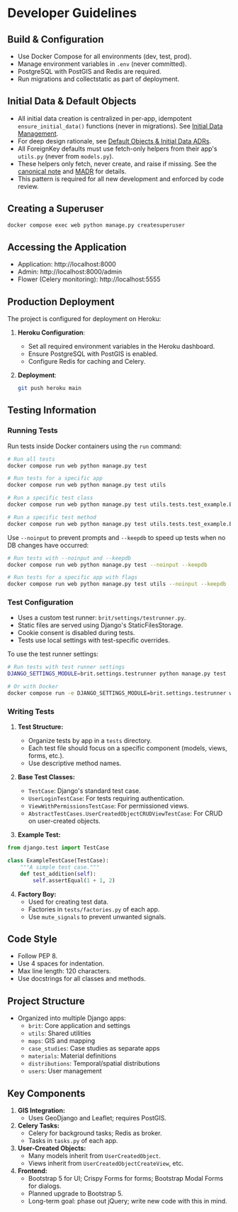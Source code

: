 # Developer Guidelines

## Build & Configuration

- Use Docker Compose for all environments (dev, test, prod).
- Manage environment variables in `.env` (never committed).
- PostgreSQL with PostGIS and Redis are required.
- Run migrations and collectstatic as part of deployment.

## Initial Data & Default Objects

- All initial data creation is centralized in per-app, idempotent `ensure_initial_data()` functions (never in migrations). See [Initial Data Management](initial_data_management.md).
- For deep design rationale, see [Default Objects & Initial Data ADRs](../04_design_decisions/2025-05-16_default_objects_and_initial_data.madr.md).
- All ForeignKey defaults must use fetch-only helpers from their app's `utils.py` (never from `models.py`).
- These helpers only fetch, never create, and raise if missing. See the [canonical note](../../notes/default_objects_and_initial_data_review.md) and [MADR](../../notes/02_design_decisions/2025-05-16_default_objects_and_initial_data.madr.md) for details.
- This pattern is required for all new development and enforced by code review.

## Creating a Superuser
```sh
docker compose exec web python manage.py createsuperuser
```

## Accessing the Application
- Application: http://localhost:8000
- Admin: http://localhost:8000/admin
- Flower (Celery monitoring): http://localhost:5555

## Production Deployment

The project is configured for deployment on Heroku:

1. **Heroku Configuration**:
   - Set all required environment variables in the Heroku dashboard.
   - Ensure PostgreSQL with PostGIS is enabled.
   - Configure Redis for caching and Celery.

2. **Deployment**:
   ```sh
   git push heroku main
   ```

## Testing Information

### Running Tests
Run tests inside Docker containers using the `run` command:

```sh
# Run all tests
docker compose run web python manage.py test

# Run tests for a specific app
docker compose run web python manage.py test utils

# Run a specific test class
docker compose run web python manage.py test utils.tests.test_example.ExampleTestCase

# Run a specific test method
docker compose run web python manage.py test utils.tests.test_example.ExampleTestCase.test_addition
```

Use `--noinput` to prevent prompts and `--keepdb` to speed up tests when no DB changes have occurred:

```sh
# Run tests with --noinput and --keepdb
docker compose run web python manage.py test --noinput --keepdb

# Run tests for a specific app with flags
docker compose run web python manage.py test utils --noinput --keepdb
```

### Test Configuration

- Uses a custom test runner: `brit/settings/testrunner.py`.
- Static files are served using Django's StaticFilesStorage.
- Cookie consent is disabled during tests.
- Tests use local settings with test-specific overrides.

To use the test runner settings:

```sh
# Run tests with test runner settings
DJANGO_SETTINGS_MODULE=brit.settings.testrunner python manage.py test

# Or with Docker
docker compose run -e DJANGO_SETTINGS_MODULE=brit.settings.testrunner web python manage.py test
```

### Writing Tests

1. **Test Structure:**
   - Organize tests by app in a `tests` directory.
   - Each test file should focus on a specific component (models, views, forms, etc.).
   - Use descriptive method names.

2. **Base Test Classes:**
   - `TestCase`: Django's standard test case.
   - `UserLoginTestCase`: For tests requiring authentication.
   - `ViewWithPermissionsTestCase`: For permissioned views.
   - `AbstractTestCases.UserCreatedObjectCRUDViewTestCase`: For CRUD on user-created objects.

3. **Example Test:**
```python
from django.test import TestCase

class ExampleTestCase(TestCase):
    """A simple test case."""
    def test_addition(self):
        self.assertEqual(1 + 1, 2)
```

4. **Factory Boy:**
   - Used for creating test data.
   - Factories in `tests/factories.py` of each app.
   - Use `mute_signals` to prevent unwanted signals.

## Code Style
- Follow PEP 8.
- Use 4 spaces for indentation.
- Max line length: 120 characters.
- Use docstrings for all classes and methods.

## Project Structure
- Organized into multiple Django apps:
  - `brit`: Core application and settings
  - `utils`: Shared utilities
  - `maps`: GIS and mapping
  - `case_studies`: Case studies as separate apps
  - `materials`: Material definitions
  - `distributions`: Temporal/spatial distributions
  - `users`: User management

## Key Components
1. **GIS Integration:**
   - Uses GeoDjango and Leaflet; requires PostGIS.
2. **Celery Tasks:**
   - Celery for background tasks; Redis as broker.
   - Tasks in `tasks.py` of each app.
3. **User-Created Objects:**
   - Many models inherit from `UserCreatedObject`.
   - Views inherit from `UserCreatedObjectCreateView`, etc.
4. **Frontend:**
   - Bootstrap 5 for UI; Crispy Forms for forms; Bootstrap Modal Forms for dialogs.
   - Planned upgrade to Bootstrap 5.
   - Long-term goal: phase out jQuery; write new code with this in mind.
